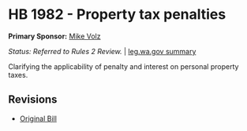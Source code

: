 # HB 1982 - Property tax penalties
**Primary Sponsor:** [Mike Volz](/person/leg/mike.volz.md)

*Status: Referred to Rules 2 Review.* | [leg.wa.gov summary](https://app.leg.wa.gov/billsummary?BillNumber=1982&Year=2021)

Clarifying the applicability of penalty and interest on personal property taxes.

## Revisions
* [Original Bill](1/)